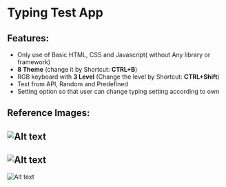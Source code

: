 # Typing Test App
## Features:
- Only use of Basic HTML, CSS and Javascript( without Any library or framework)
- **8 Theme** (change it by Shortcut: **CTRL+B**)
- RGB keyboard with **3 Level** (Change the level by Shortcut: **CTRL+Shift**)
- Text from API, Random and Predefined
- Setting option so that user can change typing setting according to own

## Reference Images:
![Alt text](img3.png)
---
![Alt text](image-2.png) 
---
![Alt text](image-1.png)
